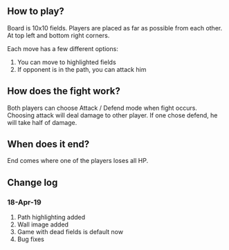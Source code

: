 ## How to play?
Board is 10x10 fields. Players are placed as far as possible from each other. At top left and bottom right corners.

Each move has a few different options:
1. You can move to highlighted fields
2. If opponent is in the path, you can attack him

## How does the fight work?
Both players can choose Attack / Defend mode when fight occurs.
Choosing attack will deal damage to other player. If one chose defend,
he will take half of damage.

## When does it end?
End comes where one of the players loses all HP.

## Change log
### 18-Apr-19
1. Path highlighting added
2. Wall image added
3. Game with dead fields is default now
4. Bug fixes
